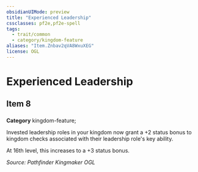 ```yaml
---
obsidianUIMode: preview
title: "Experienced Leadership"
cssclasses: pf2e,pf2e-spell
tags:
  - trait/common
  - category/kingdom-feature
aliases: "Item.Znbav2qVA8WxuXEG"
license: OGL
---
```

# Experienced Leadership
## Item 8
### 

**Category** kingdom-feature; 




Invested leadership roles in your kingdom now grant a +2 status bonus to kingdom checks associated with their leadership role's key ability.

At 16th level, this increases to a +3 status bonus.

*Source: Pathfinder Kingmaker*
*OGL*